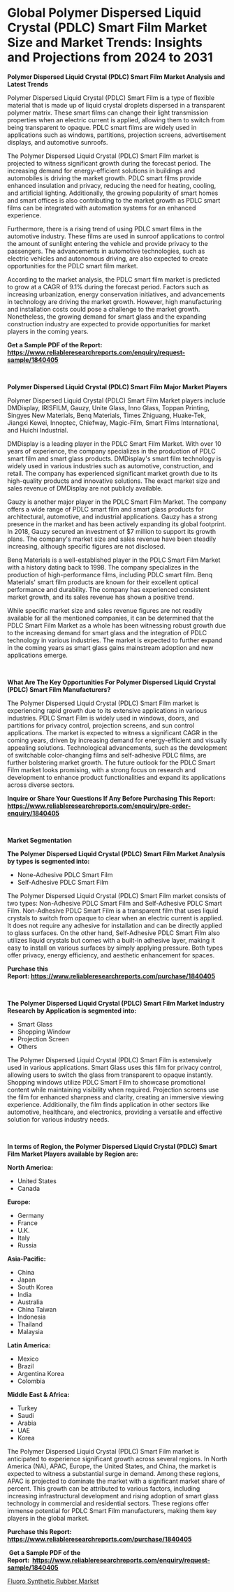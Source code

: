 <p><h1>Global Polymer Dispersed Liquid Crystal (PDLC) Smart Film Market Size and Market Trends: Insights and Projections from 2024 to 2031</h1></p><p><strong>Polymer Dispersed Liquid Crystal (PDLC) Smart Film Market Analysis and Latest Trends</strong></p>
<p><p>Polymer Dispersed Liquid Crystal (PDLC) Smart Film is a type of flexible material that is made up of liquid crystal droplets dispersed in a transparent polymer matrix. These smart films can change their light transmission properties when an electric current is applied, allowing them to switch from being transparent to opaque. PDLC smart films are widely used in applications such as windows, partitions, projection screens, advertisement displays, and automotive sunroofs.</p><p>The Polymer Dispersed Liquid Crystal (PDLC) Smart Film market is projected to witness significant growth during the forecast period. The increasing demand for energy-efficient solutions in buildings and automobiles is driving the market growth. PDLC smart films provide enhanced insulation and privacy, reducing the need for heating, cooling, and artificial lighting. Additionally, the growing popularity of smart homes and smart offices is also contributing to the market growth as PDLC smart films can be integrated with automation systems for an enhanced experience.</p><p>Furthermore, there is a rising trend of using PDLC smart films in the automotive industry. These films are used in sunroof applications to control the amount of sunlight entering the vehicle and provide privacy to the passengers. The advancements in automotive technologies, such as electric vehicles and autonomous driving, are also expected to create opportunities for the PDLC smart film market.</p><p>According to the market analysis, the PDLC smart film market is predicted to grow at a CAGR of 9.1% during the forecast period. Factors such as increasing urbanization, energy conservation initiatives, and advancements in technology are driving the market growth. However, high manufacturing and installation costs could pose a challenge to the market growth. Nonetheless, the growing demand for smart glass and the expanding construction industry are expected to provide opportunities for market players in the coming years.</p></p>
<p><strong>Get a Sample PDF of the Report:&nbsp; <a href="https://www.reliableresearchreports.com/enquiry/request-sample/1840405">https://www.reliableresearchreports.com/enquiry/request-sample/1840405</a></strong></p>
<p>&nbsp;</p>
<p><strong>Polymer Dispersed Liquid Crystal (PDLC) Smart Film Major Market Players</strong></p>
<p><p>Polymer Dispersed Liquid Crystal (PDLC) Smart Film Market players include DMDisplay, IRISFILM, Gauzy, Unite Glass, Inno Glass, Toppan Printing, Singyes New Materials, Benq Materials, Times Zhiguang, Huake-Tek, Jiangxi Kewei, Innoptec, Chiefway, Magic-Film, Smart Films International, and Huichi Industrial.</p><p>DMDisplay is a leading player in the PDLC Smart Film Market. With over 10 years of experience, the company specializes in the production of PDLC smart film and smart glass products. DMDisplay's smart film technology is widely used in various industries such as automotive, construction, and retail. The company has experienced significant market growth due to its high-quality products and innovative solutions. The exact market size and sales revenue of DMDisplay are not publicly available.</p><p>Gauzy is another major player in the PDLC Smart Film Market. The company offers a wide range of PDLC smart film and smart glass products for architectural, automotive, and industrial applications. Gauzy has a strong presence in the market and has been actively expanding its global footprint. In 2018, Gauzy secured an investment of $7 million to support its growth plans. The company's market size and sales revenue have been steadily increasing, although specific figures are not disclosed.</p><p>Benq Materials is a well-established player in the PDLC Smart Film Market with a history dating back to 1998. The company specializes in the production of high-performance films, including PDLC smart film. Benq Materials' smart film products are known for their excellent optical performance and durability. The company has experienced consistent market growth, and its sales revenue has shown a positive trend.</p><p>While specific market size and sales revenue figures are not readily available for all the mentioned companies, it can be determined that the PDLC Smart Film Market as a whole has been witnessing robust growth due to the increasing demand for smart glass and the integration of PDLC technology in various industries. The market is expected to further expand in the coming years as smart glass gains mainstream adoption and new applications emerge.</p></p>
<p>&nbsp;</p>
<p><strong>What Are The Key Opportunities For Polymer Dispersed Liquid Crystal (PDLC) Smart Film Manufacturers?</strong></p>
<p><p>The Polymer Dispersed Liquid Crystal (PDLC) Smart Film market is experiencing rapid growth due to its extensive applications in various industries. PDLC Smart Film is widely used in windows, doors, and partitions for privacy control, projection screens, and sun control applications. The market is expected to witness a significant CAGR in the coming years, driven by increasing demand for energy-efficient and visually appealing solutions. Technological advancements, such as the development of switchable color-changing films and self-adhesive PDLC films, are further bolstering market growth. The future outlook for the PDLC Smart Film market looks promising, with a strong focus on research and development to enhance product functionalities and expand its applications across diverse sectors.</p></p>
<p><strong>Inquire or Share Your Questions If Any Before Purchasing This Report: <a href="https://www.reliableresearchreports.com/enquiry/pre-order-enquiry/1840405">https://www.reliableresearchreports.com/enquiry/pre-order-enquiry/1840405</a></strong></p>
<p>&nbsp;</p>
<p><strong>Market Segmentation</strong></p>
<p><strong>The Polymer Dispersed Liquid Crystal (PDLC) Smart Film Market Analysis by types is segmented into:</strong></p>
<p><ul><li>None-Adhesive PDLC Smart Film</li><li>Self-Adhesive PDLC Smart Film</li></ul></p>
<p><p>The Polymer Dispersed Liquid Crystal (PDLC) Smart Film market consists of two types: Non-Adhesive PDLC Smart Film and Self-Adhesive PDLC Smart Film. Non-Adhesive PDLC Smart Film is a transparent film that uses liquid crystals to switch from opaque to clear when an electric current is applied. It does not require any adhesive for installation and can be directly applied to glass surfaces. On the other hand, Self-Adhesive PDLC Smart Film also utilizes liquid crystals but comes with a built-in adhesive layer, making it easy to install on various surfaces by simply applying pressure. Both types offer privacy, energy efficiency, and aesthetic enhancement for spaces.</p></p>
<p><strong>Purchase this Report:&nbsp;<a href="https://www.reliableresearchreports.com/purchase/1840405">https://www.reliableresearchreports.com/purchase/1840405</a></strong></p>
<p>&nbsp;</p>
<p><strong>The Polymer Dispersed Liquid Crystal (PDLC) Smart Film Market Industry Research by Application is segmented into:</strong></p>
<p><ul><li>Smart Glass</li><li>Shopping Window</li><li>Projection Screen</li><li>Others</li></ul></p>
<p><p>The Polymer Dispersed Liquid Crystal (PDLC) Smart Film is extensively used in various applications. Smart Glass uses this film for privacy control, allowing users to switch the glass from transparent to opaque instantly. Shopping windows utilize PDLC Smart Film to showcase promotional content while maintaining visibility when required. Projection screens use the film for enhanced sharpness and clarity, creating an immersive viewing experience. Additionally, the film finds application in other sectors like automotive, healthcare, and electronics, providing a versatile and effective solution for various industry needs.</p></p>
<p>&nbsp;</p>
<p><strong>In terms of Region, the Polymer Dispersed Liquid Crystal (PDLC) Smart Film Market Players available by Region are:</strong></p>
<p>
    <p> <strong> North America: </strong>
        <ul>
            <li>United States</li>
            <li>Canada</li>
        </ul>
        </p> 
    <p> <strong> Europe: </strong>
        <ul>
            <li>Germany</li>
            <li>France</li>
            <li>U.K.</li>
            <li>Italy</li>
            <li>Russia</li>
        </ul>
        </p> 
    <p> <strong> Asia-Pacific: </strong>
        <ul>
            <li>China</li>
            <li>Japan</li>
            <li>South Korea</li>
            <li>India</li>
            <li>Australia</li>
            <li>China Taiwan</li>
            <li>Indonesia</li>
            <li>Thailand</li>
            <li>Malaysia</li>
        </ul>
        </p> 
    <p> <strong> Latin America: </strong>
        <ul>
            <li>Mexico</li>
            <li>Brazil</li>
            <li>Argentina Korea</li>
            <li>Colombia</li>
        </ul>
        </p> 
    <p> <strong> Middle East & Africa: </strong>
        <ul>
            <li>Turkey</li>
            <li>Saudi</li>
            <li>Arabia</li>
            <li>UAE</li>
            <li>Korea</li>
        </ul>
    </p>
    </p>
<p><p>The Polymer Dispersed Liquid Crystal (PDLC) Smart Film market is anticipated to experience significant growth across several regions. In North America (NA), APAC, Europe, the United States, and China, the market is expected to witness a substantial surge in demand. Among these regions, APAC is projected to dominate the market with a significant market share of percent. This growth can be attributed to various factors, including increasing infrastructural development and rising adoption of smart glass technology in commercial and residential sectors. These regions offer immense potential for PDLC Smart Film manufacturers, making them key players in the global market.</p></p>
<p><strong>Purchase this Report: <a href="https://www.reliableresearchreports.com/purchase/1840405">https://www.reliableresearchreports.com/purchase/1840405</a></strong></p>
<p>&nbsp;<strong>Get a Sample PDF of the Report:&nbsp;&nbsp;<a href="https://www.reliableresearchreports.com/enquiry/request-sample/1840405">https://www.reliableresearchreports.com/enquiry/request-sample/1840405</a></strong></p>
<p><strong></strong></p>
<p><p><a href="https://github.com/PeterParrish5/Market-Research-Report-List-2/blob/main/fluoro-synthetic-rubber-market.md">Fluoro Synthetic Rubber Market</a></p></p>